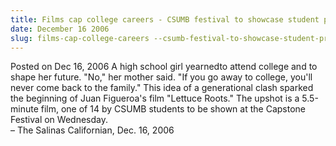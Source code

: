 ```yaml
---
title: Films cap college careers - CSUMB festival to showcase student projects
date: December 16 2006
slug: films-cap-college-careers --csumb-festival-to-showcase-student-projects
---
```


 



<span class="date">Posted on Dec 16, 2006    </span>
A high school girl yearnedto attend college and to shape her
future. &quot;No,&quot; her mother said. &quot;If you go away to college, you&apos;ll
never come back to the family.&quot; This idea of a generational clash
sparked the beginning of Juan Figueroa&apos;s film &quot;Lettuce Roots.&quot; The
upshot is a 5.5-minute film, one of 14 by CSUMB students to be
shown at the Capstone Festival on Wednesday.<br>
&#x2013; The Salinas Californian, Dec. 16, 2006<br/></br>




 
